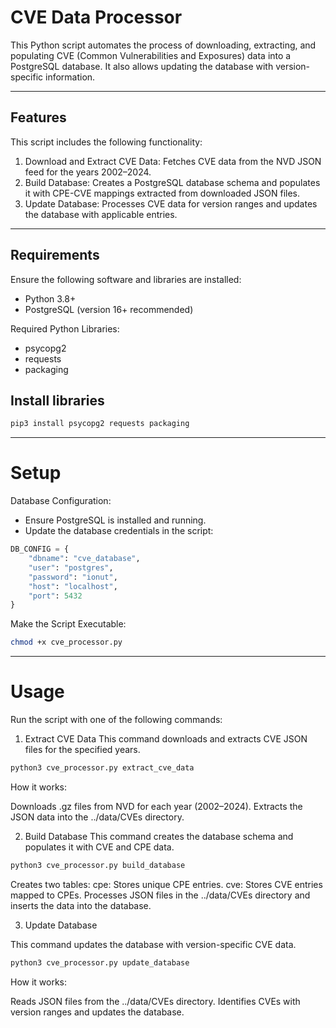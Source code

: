 # CVE Data Processor

This Python script automates the process of downloading, extracting, and populating CVE (Common Vulnerabilities and Exposures) data into a PostgreSQL database. It also allows updating the database with version-specific information.

---

## Features

This script includes the following functionality:

1. Download and Extract CVE Data: Fetches CVE data from the NVD JSON feed for the years 2002–2024.
2. Build Database: Creates a PostgreSQL database schema and populates it with CPE-CVE mappings extracted from downloaded JSON files.
3. Update Database: Processes CVE data for version ranges and updates the database with applicable entries.

---

## Requirements
Ensure the following software and libraries are installed:

* Python 3.8+
* PostgreSQL (version 16+ recommended)

Required Python Libraries:
* psycopg2
* requests
* packaging

## Install libraries

```bash
pip3 install psycopg2 requests packaging
```

---
# Setup

Database Configuration:

* Ensure PostgreSQL is installed and running.
* Update the database credentials in the script:

```python
DB_CONFIG = {
    "dbname": "cve_database",
    "user": "postgres",
    "password": "ionut",
    "host": "localhost",
    "port": 5432
}
```

Make the Script Executable:

```bash
chmod +x cve_processor.py
```
---

# Usage
Run the script with one of the following commands:

1. Extract CVE Data
This command downloads and extracts CVE JSON files for the specified years.

```bash
python3 cve_processor.py extract_cve_data
```

How it works:

Downloads .gz files from NVD for each year (2002–2024).
Extracts the JSON data into the ../data/CVEs directory.

2. Build Database
This command creates the database schema and populates it with CVE and CPE data.

```bash
python3 cve_processor.py build_database
```

Creates two tables:
cpe: Stores unique CPE entries.
cve: Stores CVE entries mapped to CPEs.
Processes JSON files in the ../data/CVEs directory and inserts the data into the database.

3. Update Database

This command updates the database with version-specific CVE data.

```bash
python3 cve_processor.py update_database
```
How it works:

Reads JSON files from the ../data/CVEs directory.
Identifies CVEs with version ranges and updates the database.
